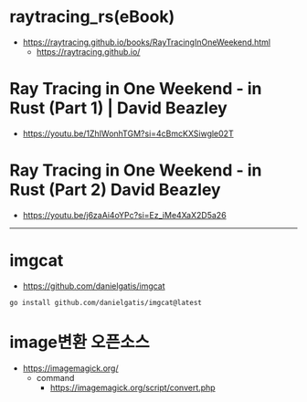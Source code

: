 # raytracing_rs(eBook)
- https://raytracing.github.io/books/RayTracingInOneWeekend.html
  - https://raytracing.github.io/

# Ray Tracing in One Weekend - in Rust (Part 1) | David Beazley
- https://youtu.be/1ZhIWonhTGM?si=4cBmcKXSiwgle02T

# Ray Tracing in One Weekend - in Rust (Part 2) David Beazley
- https://youtu.be/j6zaAi4oYPc?si=Ez_iMe4XaX2D5a26


<hr />

# imgcat
- https://github.com/danielgatis/imgcat

```bash
go install github.com/danielgatis/imgcat@latest
```

# image변환 오픈소스
- https://imagemagick.org/
  - command
    - https://imagemagick.org/script/convert.php
